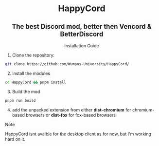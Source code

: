 <h1 align="center">HappyCord</h1>
<h2 align="center">The best Discord mod, better then Vencord &amp; BetterDiscord</h2>
<p align="center">Installation Guide</p>

1. Clone the repository:
```sh
git clone https://github.com/Wumpus-University/HappyCord/
```
2. Install the modules
```sh
cd HappyCord && pnpm install
```
3. Build the mod
```sh
pnpm run build
```

4. add the unpacked extension from either **dist-chromium** for chromium-based browsers or **dist-fox** for fox-based browsers

> [!NOTE]
> HappyCord isnt avaible for the desktop client as for now, but I'm working hard on it.
